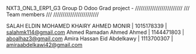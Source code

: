 <html>
<body>
<!--StartFragment--><google-sheets-html-origin><style type="text/css"><!--td {border: 1px solid #cccccc;}br {mso-data-placement:same-cell;}--></style>
NXT3_ONL3_ERP1_G3
Group D Odoo Grad project 
-
/////////////////////////
/// Team members ///
////////////////////////

SALAH ELDIN MOHAMED KHAIRY AHMED MONIR | 1015178339 | salahmk114@gmail.com
Ahmed Ramadan Ahmed Ahmed | 1144471803 | aboalhaz3@gmail.com
Amira Hassan Eid Abdelkawy | 1113700307 | amiraabdelkawi42@gmail.com

<!--EndFragment-->
</body>
</html>
